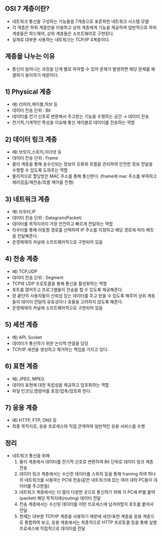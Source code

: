 ## OSI 7 계층이란?
 - 네트워크 통신을 구성하는 기능들을 7계층으로 표준화한 네트워크 시스템 모델
 - 각 계층은 하위 계층만을 이용하고 상위 계층에게 기능을 제공하며 일반적으로 하위 계층들은 하드웨어, 상위 계층들은 소프트웨어로 구현된다.
 - 실제로 대부분 사용하는 네트워크는 TCP/IP 4계층이다. 

## 계층을 나누는 이유
- 통신이 일어나는 과정을 단계 별로 파악할 수 있어 문제가 발생하면 해당 문제를 해결하기 용이하기 때문이다.

## 1) Physical 계층
- 예) 리피터,케이블,허브 등
- 데이터 전송 단위 : Bit
- 데이터를 전기 신호로 변환해서 주고받는 기능을 수행하는 공간 → 데이터 전송
- 전기적,기계적인 특성을 이요해 통신 케이블로 데이터를 전송하는 역할

## 2) 데이터 링크 계층
- 예) 브릿지,스위치,이더넷 등
- 데이터 전송 단위 : Frame
- 물리 계층을 통해 송수신되는 정보의 오류와 흐름을 관리하여 안전한 정보 전달을 수행할 수 있도록 도와주는 역할
- 물리적으로 할당받은 MAC 주소를 통해 통신한다. (frame에 mac 주소를 부여하고 에러검출/제전송/흐름 제어를 진행)

##  3) 네트워크 계층
- 예) 라우터,IP
- 데이터 전송 단위 : Datagram(Packet)
- 데이터를 목적지까지 가장 안전하고 빠르게 전달하는 역할
- 라우터를 통해 이동할 경로를 선택하여 IP 주소를 지정하고 해당 경로에 따라 패킷을 전달해준다.
- 운영체제의 커널에 소프트웨어적으로 구현되어 있음

##  4) 전송 계층
- 예) TCP,UDP
- 데이터 전송 단위 : Segment
- TCP와 UDP 프로토콜을 통해 통신을 활성화하는 역할
- 포트를 열어두고 프로그램들이 전송을 할 수 있도록 제공해준다.
- 양 끝단의 사용자들이 신뢰성 있는 데이터를 주고 받을 수 있도록 해주어 상위 계층들이 데이터 전달의 유효성이나 효율을 고려하지 않도록 해준다.
- 운영체제의 커널에 소프트웨어적으로 구현되어 있음

##  5) 세션 계층
- 예) API, Socket
- 데이터가 통신하기 위한 논리적 연결을 담당
- TCP/IP 세션을 생성하고 제거하는 책임을 가지고 있다.

##  6) 표현 계층
- 예) JPEG, MPEG
- 데이터 표현에 대한 독립성을 제공하고 암호화하는 역할
- 파일 인코딩,명령어를 포장/압축/암호화 한다.

##  7) 응용 계층
- 예) HTTP, FTP, DNS 등
- 최종 목적지로, 응용 프로세스와 직접 관계하여 일반적인 응용 서비스를 수행

 ## 정리
 - 네트워크 통신을 위해
   1. 물리 계층에서 데이터를 전기적 신호로 변환하여 Bit 단위로 데이터 링크 계층 전송
   2. 데이터 링크 계층에서는 수신한 데이터를 스위치 등을 통해 framing 하여 하나의 네트워크를 사용하는 PC에 전송(같은 네트워크에 있는 여러 대의 PC들이 데이터를 주고받음)
   3. 네트워크 계층에서는 더 멀리 다양한 곳으로 통신하기 위해 긱 PC에 IP를 붙여(packet) 해당 목적지에(routing) 데이터 전달
   4. 전송 계층에서는 수신된 데이터를 어떤 프로세스에 넘겨야할지 포트를 붙여서 전달
   5. 현재는 대부분 TCP/IP 계층을 사용하기 때문에 세션/표현 계층을 응용 계층으로 통합하여 보고, 응용 계층에서는 최종적으로 HTTP 프로토콜 등을 통해 실행 프로세스에 직접적으로 데이터를 전달
